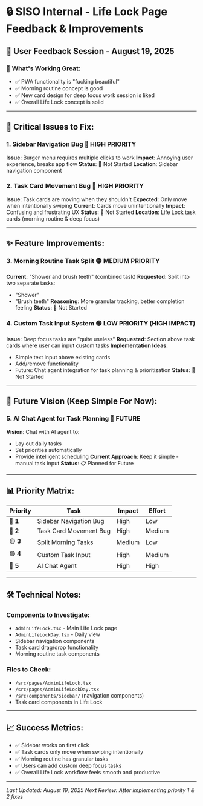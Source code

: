 # 🔒 SISO Internal - Life Lock Page Feedback & Improvements

## 📝 User Feedback Session - August 19, 2025

### 🎉 **What's Working Great:**
- ✅ PWA functionality is "fucking beautiful" 
- ✅ Morning routine concept is good
- ✅ New card design for deep focus work session is liked
- ✅ Overall Life Lock concept is solid

---

## 🐛 **Critical Issues to Fix:**

### 1. **Sidebar Navigation Bug** 🚨 HIGH PRIORITY
**Issue**: Burger menu requires multiple clicks to work
**Impact**: Annoying user experience, breaks app flow
**Status**: 🔴 Not Started
**Location**: Sidebar navigation component

### 2. **Task Card Movement Bug** 🚨 HIGH PRIORITY  
**Issue**: Task cards are moving when they shouldn't
**Expected**: Only move when intentionally swiping
**Current**: Cards move unintentionally 
**Impact**: Confusing and frustrating UX
**Status**: 🔴 Not Started
**Location**: Life Lock task cards (morning routine & deep focus)

---

## ✨ **Feature Improvements:**

### 3. **Morning Routine Task Split** 🟡 MEDIUM PRIORITY
**Current**: "Shower and brush teeth" (combined task)
**Requested**: Split into two separate tasks:
- "Shower" 
- "Brush teeth"
**Reasoning**: More granular tracking, better completion feeling
**Status**: 🔴 Not Started

### 4. **Custom Task Input System** 🟢 LOW PRIORITY (HIGH IMPACT)
**Issue**: Deep focus tasks are "quite useless"
**Requested**: Section above task cards where user can input custom tasks
**Implementation Ideas**:
- Simple text input above existing cards
- Add/remove functionality
- Future: Chat agent integration for task planning & prioritization
**Status**: 🔴 Not Started

---

## 🎯 **Future Vision (Keep Simple For Now):**

### 5. **AI Chat Agent for Task Planning** 🔮 FUTURE
**Vision**: Chat with AI agent to:
- Lay out daily tasks
- Set priorities automatically
- Provide intelligent scheduling
**Current Approach**: Keep it simple - manual task input
**Status**: 📋 Planned for Future

---

## 📊 **Priority Matrix:**

| Priority | Task | Impact | Effort | 
|----------|------|--------|--------|
| 🚨 **1** | Sidebar Navigation Bug | High | Low |
| 🚨 **2** | Task Card Movement Bug | High | Medium |
| 🟡 **3** | Split Morning Tasks | Medium | Low |
| 🟢 **4** | Custom Task Input | High | Medium |
| 🔮 **5** | AI Chat Agent | High | High |

---

## 🛠 **Technical Notes:**

### Components to Investigate:
- `AdminLifeLock.tsx` - Main Life Lock page
- `AdminLifeLockDay.tsx` - Daily view
- Sidebar navigation components
- Task card drag/drop functionality
- Morning routine task components

### Files to Check:
- `/src/pages/AdminLifeLock.tsx`
- `/src/pages/AdminLifeLockDay.tsx` 
- `/src/components/sidebar/` (navigation components)
- Task card components in Life Lock

---

## 📈 **Success Metrics:**
- ✅ Sidebar works on first click
- ✅ Task cards only move when swiping intentionally  
- ✅ Morning routine has granular tasks
- ✅ Users can add custom deep focus tasks
- ✅ Overall Life Lock workflow feels smooth and productive

---

*Last Updated: August 19, 2025*
*Next Review: After implementing priority 1 & 2 fixes*